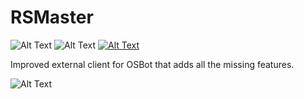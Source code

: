 # RSMaster
![Alt Text](https://ci.appveyor.com/api/projects/status/0x4b2m10gcjqypbr?svg=true)
![Alt Text](https://img.shields.io/github/release/netskyes/rsmaster.svg)
[![Alt Text](https://img.shields.io/discord/538655548242001921.svg)](https://discord.gg/YfCwH6D "Discord")

Improved external client for OSBot that adds all the missing features.

![Alt Text](https://i.imgur.com/TwPkyUU.png)

